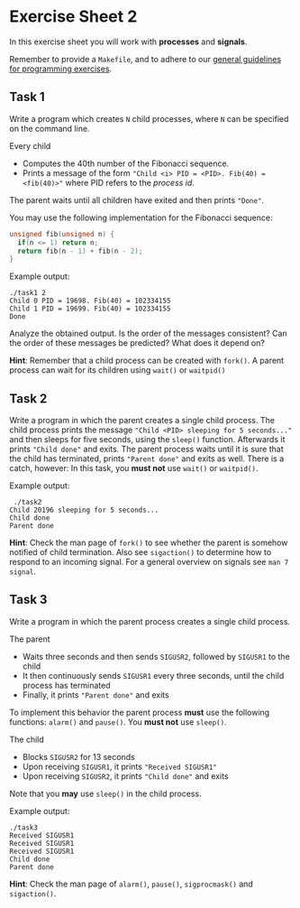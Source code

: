 # Exercise Sheet 2

In this exercise sheet you will work with **processes** and **signals**.

Remember to provide a `Makefile`, and to adhere to our [general guidelines for programming exercises](../README.md).

## Task 1

Write a program which creates `N` child processes, where `N` can be specified
on the command line.

Every child

- Computes the 40th number of the Fibonacci sequence.
- Prints a message of the form `"Child <i> PID = <PID>. Fib(40) = <fib(40)>"`
  where PID refers to the _process id_.

The parent waits until all children have exited and then prints `"Done"`.

You may use the following implementation for the Fibonacci sequence:

```c
unsigned fib(unsigned n) {
  if(n <= 1) return n;
  return fib(n - 1) + fib(n - 2);
}
```

Example output:

```
./task1 2
Child 0 PID = 19698. Fib(40) = 102334155
Child 1 PID = 19699. Fib(40) = 102334155
Done
```

Analyze the obtained output. Is the order of the messages consistent? Can the
order of these messages be predicted? What does it depend on?

**Hint**: Remember that a child process can be created with `fork()`.
A parent process can wait for its children using `wait()` or `waitpid()`

## Task 2

Write a program in which the parent creates a single child process. The child
process prints the message `"Child <PID> sleeping for 5 seconds..."` and then
sleeps for five seconds, using the `sleep()` function. Afterwards it prints
`"Child done"` and exits. The parent process waits until it is sure that the
child has terminated, prints `"Parent done"` and exits as well. There is a
catch, however: In this task, you **must not** use `wait()` or `waitpid()`.

Example output:

```
 ./task2
Child 20196 sleeping for 5 seconds...
Child done
Parent done
```

**Hint**: Check the man page of `fork()` to see whether the parent is somehow
notified of child termination. Also see `sigaction()` to determine how to
respond to an incoming signal. For a general overview on signals see `man 7 signal`.

## Task 3

Write a program in which the parent process creates a single child process.

The parent

- Waits three seconds and then sends `SIGUSR2`, followed by `SIGUSR1` to the
  child
- It then continuously sends `SIGUSR1` every three seconds, until the child
  process has terminated
- Finally, it prints `"Parent done"` and exits

To implement this behavior the parent process **must** use the following
functions: `alarm()` and `pause()`. You **must not** use `sleep()`.

The child

- Blocks `SIGUSR2` for 13 seconds
- Upon receiving `SIGUSR1`, it prints `"Received SIGUSR1"`
- Upon receiving `SIGUSR2`, it prints `"Child done"` and exits

Note that you **may** use `sleep()` in the child process.

Example output:

```
./task3
Received SIGUSR1
Received SIGUSR1
Received SIGUSR1
Child done
Parent done
```

**Hint**: Check the man page of `alarm()`, `pause()`, `sigprocmask()` and
`sigaction()`.
